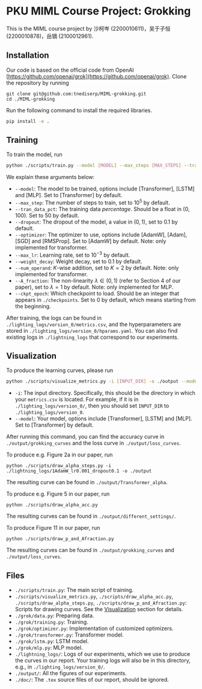 # PKU MIML Course Project: Grokking

<!-- ## Paper

Implementing experiments in the paper [Grokking: Generalization Beyond Overfitting on Small Algorithmic Datasets](https://arxiv.org/abs/2201.02177) by Alethea Power, Yuri Burda, Harri Edwards, Igor Babuschkin, and Vedant Misra.

### Related research papers
Search via DBLP/scholar
- Towards Understanding Grokking: An Effective Theory of Representation Learning. [[conference](http://papers.nips.cc/paper_files/paper/2022/hash/dfc310e81992d2e4cedc09ac47eff13e-Abstract-Conference.html)] [[arxiv](https://doi.org/10.48550/arXiv.2205.10343)]
- Progress measures for grokking via mechanistic interpretability. [[conference](https://openreview.net/forum?id=9XFSbDPmdW)] [[arxiv](https://doi.org/10.48550/arXiv.2301.05217)]
- Why Do You Grok? A Theoretical Analysis on Grokking Modular Addition. [[conference](https://openreview.net/forum?id=ad5I6No9G1)] [[arxiv](https://doi.org/10.48550/arXiv.2407.12332)]
- Grokking as a First Order Phase Transition in Two Layer Networks. [[conference](https://openreview.net/forum?id=3ROGsTX3IR)] [[arxiv](https://doi.org/10.48550/arXiv.2310.03789)] -->

This is the MIML course project by 沙柯岑 (2200010611)，吴于子恒 (2200010878)，岳镝 (2100012961).

## Installation

Our code is based on the official code from OpenAI [https://github.com/openai/grok](https://github.com/openai/grok).
Clone the repository by running
```
git clone git@github.com:tnediserp/MIML-grokking.git
cd ./MIML-grokking
```
Run the following command to install the required libraries.
```bash
pip install -e .
```

## Training
To train the model, run
```bash
python ./scripts/train.py --model [MODEL] --max_steps [MAX_STEPS] --train_data_pct [ALPHA] --dropout [DROPOUT] --optimizer [OPTIM] --max_lr [LR] --weight_decay [WD] --num_operand [K] --A_fraction [LAMBDA] --ckpt_epoch [CKPT]
```

We explain these arguments below:
- `--model`: The model to be trained, options include [Transformer], [LSTM] and [MLP]. Set to [Transformer] by default.
- `--max_step`: The number of steps to train, set to $10^5$ by default.
- `--tran_data_pct`: The training data *percentage*. Should be a float in $(0, 100)$. Set to $50$ by default.
- `--dropout`: The dropout of the model, a value in $(0, 1)$, set to $0.1$ by default.
- `--optimizer`: The optimizer to use, options include [AdamW], [Adam], [SGD] and [RMSProp]. Set to [AdamW] by default. Note: only implemented for transformer.
- `--max_lr`: Learning rate, set to $10^{-3}$ by default.
- `--weight_decay`: Weight decay, set to $0.1$ by default.
- `--num_operand`: $K$-wise addition, set to $K = 2$ by default. Note: only implemented for transformer.
- `--A_fraction`: The non-linearity $\lambda \in (0, 1)$ (refer to Section 4 of our paper), set to $\lambda = 1$ by default. Note: only implemented for MLP.
- `--ckpt_epoch`: Which checkpoint to load. Should be an integer that appears in `./checkpoints`. Set to $0$ by default, which means starting from the beginning.

After training, the logs can be found in `./lighting_logs/version_0/metrics.csv`, and the hyperparameters are stored in `./lighting_logs/version_0/hparams.yaml`. You can also find existing logs in `./lightning_logs` that correspond to our experiments.

## Visualization

To produce the learning curves, please run
```bash
python ./scripts/visualize_metrics.py -i [INPUT_DIR] -o ./output --model [MODEL]
```
- `-i`: The input directory. Specifically, this should be the directory in which your `metrics.csv` is located. For example, if it is in `./lighting_logs/version_0/`, then you should set `INPUT_DIR` to `./lighting_logs/version_0`.
- `--model`: Your model, options include [Transformer], [LSTM] and [MLP]. Set to [Transformer] by default.

After running this command, you can find the accuracy curve in `./output/grokking_curves` and the loss curve in `./output/loss_curves`.

To produce e.g. Figure 2a in our paper, run
```
python ./scripts/draw_alpha_steps.py -i ./lightning_logs/1AdamW_lr0.001_dropout0.1 -o ./output
```
The resulting curve can be found in `./output/Transformer_alpha`.

To produce e.g. Figure 5 in our paper, run 
```
python ./scripts/draw_alpha_acc.py
```
The resulting curves can be found in `./output/different_settings/`.

To produce Figure 11 in our paper, run 
```
python ./scripts/draw_p_and_Afraction.py
```
The resulting curves can be found in `./output/grokking_curves` and  `./output/loss_curves`.

## Files
- `./scripts/train.py`: The main script of training.
- `./scripts/visualize_metrics.py`, `./scripts/draw_alpha_acc.py`, `./scripts/draw_alpha_steps.py`, `./scripts/draw_p_and_Afraction.py`: Scripts for drawing curves. See the [Visualization](#visualization) section for details.
- `./grok/data.py`: Preparing data.
- `./grok/training.py`: Training.
- `./grok/optimizer.py`: Implementation of customized optimizers.
- `./grok/transformer.py`: Transformer model.
- `./grok/lstm.py`: LSTM model.
- `./grok/mlp.py`: MLP model.
- `./lightning_logs/`: Logs of our experiments, which we use to produce the curves in our report. Your training logs will also be in this directory, e.g., in `./lighting_logs/version_0/`.
- `./output/`: All the figures of our experiments.
- `./doc/`: The `.tex` source files of our report, should be ignored.